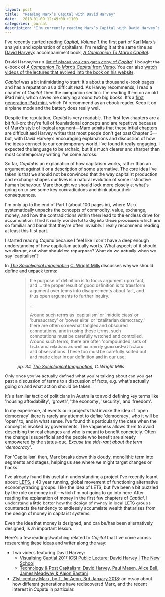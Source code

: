 ```yaml
---
layout: post
title:  "Reading Marx’s Capital with David Harvey"
date:   2018-01-09 12:49:00 +1100
categories: journal
description: "I'm currently reading Marx’s Capital with David Harvey’s Companion book"
---
```


I've recently started reading [<cite>Capital, Volume 1</cite>](https://en.wikipedia.org/wiki/Capital:_Critique_of_Political_Economy), the first part of [Karl Marx](https://en.wikipedia.org/wiki/Karl_Marx)’s analysis and explanation of capitalism. I'm reading it at the same time as [David Harvey](http://davidharvey.org/)’s accompaniment book, [<cite>A Companion To Marx’s Capital</cite>](https://www.versobooks.com/books/376-a-companion-to-marx-s-capital).

David Harvey has a [list of places you can get a copy of <cite>Capital</cite>](http://davidharvey.org/help-finding-the-text/). I bought the e-book of [<cite>A Companion To Marx’s Capital</cite> from Verso](https://www.versobooks.com/books/376-a-companion-to-marx-s-capital). You can also [watch videos of the lectures that evolved into the book on his website](http://davidharvey.org/reading-capital/).

<cite>Capital</cite> was a bit intimidating to start: it's about a thousand e-book pages and has a reputation as a difficult read. As Harvey recommends, I read a chapter of <cite>Capital,</cite> then the companion section. I'm reading them on an old iPad mini, which saves me carrying around two big books.
It's a [first generation iPad mini](https://en.wikipedia.org/wiki/IPad_Mini_(1st_generation)), which I'd recommend as an ebook reader. Keep it on airplane mode and the battery does really well.

Despite the reputation, <cite>Capital</cite> is very readable. The first few chapters are a bit full-on: they're full of foundational concepts and are repetitive because of Marx’s style of logical argument—Marx admits that these initial chapters are difficult and Harvey writes that most people don't get
past Chapter 3—but, with David Harvey’s encouraging explanations and discussion of how the ideas connect to our contemporary world, I’ve found it really engaging. I expected the language to be archaic, but it's much clearer and sharper than most contemporary writing I've come across.

So far, <cite>Capital</cite> is an explanation of how capitalism works, rather than an argument against it or a description of some alternative. The core idea I've taken is that we should not be convinced that the way capitalist production and exchange shapes our lives is a natural evolution of some instinctive human behaviour.
Marx thought we should look more closely at what's going on to see some key contradictions and think about their consequences.

I'm only up to the end of Part 1 (about 100 pages in), where Marx systematically unpacks the concepts of commodity, value, exchange, money, and how the contradictions within them lead to the endless drive for accumulation.
I find it really wonderful to dig into these processes which are so familiar and banal that they're often invisible. I really recommend reading at least this first part.

I started reading <cite>Capital</cite> because I feel like I don't have a deep enough
understanding of how capitalism actually works.
What aspects of it should we disrupt, and what should we repurpose?
What do we actually when we say 'capitalism'?

In [<cite>The Sociological Imagination</cite>](https://openlibrary.org/works/OL14863160W/The_sociological_imagination) [C. Wright Mills](https://en.wikipedia.org/wiki/C._Wright_Mills) discusses why we should define and unpack terms:

<figure id="figure-1" class="quote">
    <blockquote>
      <p>the purpose of definition is to focus argument upon fact, and ... the proper result of good definition is to transform argument over terms into disagreements about fact, and thus open arguments to further inquiry.</p>
      <p>...</p>
      <p>Around such terms as 'capitalism' or 'middle class' or 'bureaucracy' or 'power elite' or 'totalitarian democracy,' there are often somewhat tangled and obscured connotations, and in using these terms, such connotations must be carefully watched and controlled. Around such terms, there are often 'compounded' sets of facts and relations as well as merely guessed-at factors and observations. These too must be carefully sorted out and made clear in our definition and in our use.</p>
    </blockquote>
    <footer>
        <cite>pp. 34, <a href="https://openlibrary.org/works/OL14863160W/The_sociological_imagination">The Sociological Imagination</a>, C. Wright Mills</cite>
    </footer>
</figure>

Only once you’ve actually defined what you're talking about can you get past a discussion of terms to a discussion of facts, e.g. what's actually going on and what action should be taken.

It’s a familiar tactic of politicians in Australia to avoid defining key terms like 'housing affordability', 'growth', 'the economy', 'security', and 'freedom'.

In my experience, at events or in projects that invoke the idea of 'open democracy' there is rarely any attempt to define 'democracy', who it will be 'open' to, and in what sense.
I've found this particularly the case when the concept is invoked by governments. The vagueness allows them to avoid describing the real changes and who is meant to benefit concretely. Often the change is superficial and the people who benefit are already empowered by the status-quo.
*Excuse the side-rant about the term 'democracy'*.

For 'Capitalism' then, Marx breaks down this cloudy, monolithic term into segments and stages,
helping us see where we might target changes or hacks.

I've already found this useful in understanding a project I've recently learnt about:
[LETS](https://en.wikipedia.org/wiki/Local_exchange_trading_system),
a 40 year running, global movement of functioning alternative economy/trading groups.
I like the idea of LETS, but I've been a bit puzzled by the role on money in it—which
I'm not going to go into here. After reading the explanation of money in the first few chapters of <cite>Captial</cite>,
I understand a little better how the design of money in local LETS groups
counteracts the tendency to endlessly accumulate wealth that arises from the design of money
in capitalist systems.

Even the idea that money is designed, and can be/has been alternatively designed, is an important lesson.

Here's a few readings/watching related to <cite>Capital</cite> that I've come across researching these ideas and writer along the way:

* Two videos featuring David Harvey:
    * [Visualising Captial 2017 ICSI Public Lecture: David Harvey \| The New School](https://www.youtube.com/watch?v=fqkc9Vh7bUo)
    * [Technology & Post Capitalism: David Harvey, Paul Mason, Alice Bell, James Meadway & Aaron Bastani](http://davidharvey.org/2017/09/technology-post-capitalism-david-harvey-paul-mason-alice-bell-james-meadway-aaron-bastani-world-transformed-2017-brighton/)
* [21st-century Marx, by T, for Aeon, 3rd January 2018](https://aeon.co/essays/who-is-marx-now-and-what-can-he-say-to-the-21st-century): an essay about how different generations have rediscovered Marx, and the recent interest in <cite>Capital</cite> in particular.
